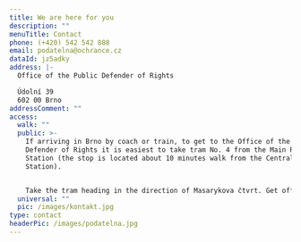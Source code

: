 ```yaml
---
title: We are here for you
description: ""
menuTitle: Contact
phone: (+420) 542 542 888
email: podatelna@ochrance.cz
dataId: jz5adky
address: |-
  Office of the Public Defender of Rights

  Údolní 39
  602 00 Brno
addressComment: ""
access:
  walk: ""
  public: >-
    If arriving in Brno by coach or train, to get to the Office of the Public
    Defender of Rights it is easiest to take tram No. 4 from the Main Railway
    Station (the stop is located about 10 minutes walk from the Central Coach
    Station).


    Take the tram heading in the direction of Masarykova čtvrt. Get off at Obilní trh (it takes about 10 minutes to get there). Follow the tram tracks and after 50 metres turn left to see the Office of the Public Defender of Rights.
  universal: ""
  pic: /images/kontakt.jpg
type: contact
headerPic: /images/podatelna.jpg
---
```

